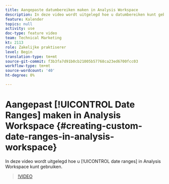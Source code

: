```yaml
---
title: Aangepaste datumbereiken maken in Analysis Workspace
description: In deze video wordt uitgelegd hoe u datumbereiken kunt gebruiken in Analysis Workspace.
feature: Kalender
topics: null
activity: use
doc-type: feature video
team: Technical Marketing
kt: 2113
role: Zakelijke praktiserer
level: Begin
translation-type: tm+mt
source-git-commit: f3b3fa7d91b0cb21005b57768ca23ed6700fcc03
workflow-type: tm+mt
source-wordcount: '40'
ht-degree: 0%

---
```



# Aangepast [!UICONTROL Date Ranges] maken in Analysis Workspace {#creating-custom-date-ranges-in-analysis-workspace}

In deze video wordt uitgelegd hoe u [!UICONTROL date ranges] in Analysis Workspace kunt gebruiken.

>[!VIDEO](https://video.tv.adobe.com/v/23975/?quality=12)